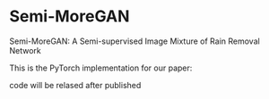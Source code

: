 # Semi-MoreGAN
Semi-MoreGAN: A Semi-supervised Image Mixture of Rain Removal Network

This is the PyTorch implementation for our paper:

code will be relased after published
